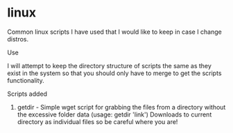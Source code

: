 linux
=====

Common linux scripts I have used that I would like to keep in case I change distros.

Use

I will attempt to keep the directory structure of scripts the same as they exist in the system so that you should only have to merge to get the scripts functionality. 


Scripts added

1. getdir - Simple wget script for grabbing the files from a directory without the excessive folder data (usage: getdir 'link') Downloads to current directory as individual files so be careful where you are!
